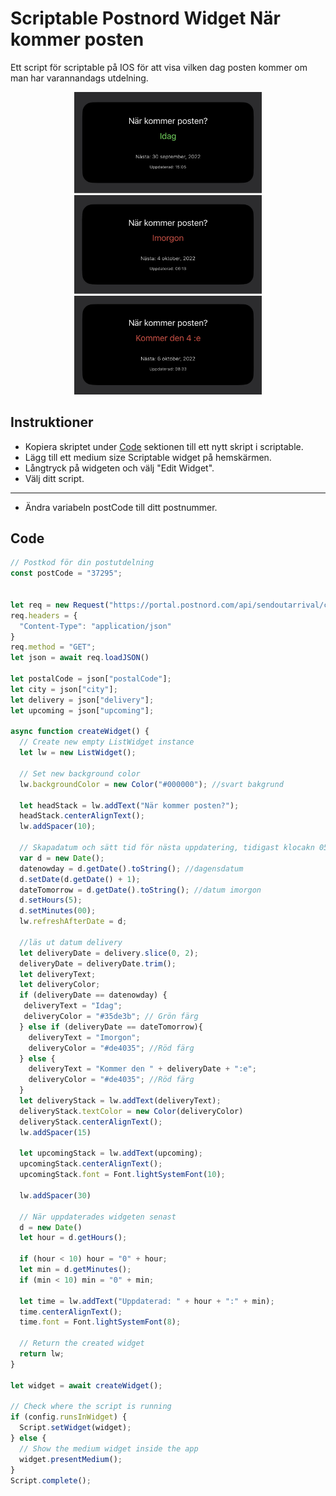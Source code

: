 # Scriptable Postnord Widget När kommer posten
Ett script för scriptable på IOS för att visa vilken dag posten kommer om man har varannandags utdelning.

<p align="center" >
    <img width="300" alt="scriptable calendar" src ="https://github.com/nanab/postnord_scriptable/blob/main/idag.jpg">
    <img width="300" alt="scriptable calendar" src ="https://github.com/nanab/postnord_scriptable/blob/main/imorgon.jpg">
    <img width="300" alt="scriptable calendar" src ="https://github.com/nanab/postnord_scriptable/blob/main/sen.jpg">
</p>

## Instruktioner


- Kopiera skriptet under [Code](#Code) sektionen till ett nytt skript i scriptable.
- Lägg till ett medium size Scriptable widget på hemskärmen.
- Långtryck på widgeten och välj "Edit Widget".
- Välj ditt script.


---

- Ändra variabeln postCode till ditt postnummer.


## Code

```js
// Postkod för din postutdelning
const postCode = "37295";


let req = new Request("https://portal.postnord.com/api/sendoutarrival/closest?postalCode=" + postCode)
req.headers = {
  "Content-Type": "application/json"
}
req.method = "GET";
let json = await req.loadJSON()

let postalCode = json["postalCode"];
let city = json["city"];
let delivery = json["delivery"];
let upcoming = json["upcoming"];

async function createWidget() {
  // Create new empty ListWidget instance
  let lw = new ListWidget();

  // Set new background color
  lw.backgroundColor = new Color("#000000"); //svart bakgrund

  let headStack = lw.addText("När kommer posten?");
  headStack.centerAlignText();
  lw.addSpacer(10);
  
  // Skapadatum och sätt tid för nästa uppdatering, tidigast klocakn 05:00 nästa dag.
  var d = new Date();
  datenowday = d.getDate().toString(); //dagensdatum
  d.setDate(d.getDate() + 1);
  dateTomorrow = d.getDate().toString(); //datum imorgon
  d.setHours(5);
  d.setMinutes(00);
  lw.refreshAfterDate = d;

  //läs ut datum delivery
  let deliveryDate = delivery.slice(0, 2);
  deliveryDate = deliveryDate.trim();
  let deliveryText;
  let deliveryColor;
  if (deliveryDate == datenowday) {
   deliveryText = "Idag";
   deliveryColor = "#35de3b"; // Grön färg
  } else if (deliveryDate == dateTomorrow){
    deliveryText = "Imorgon";
    deliveryColor = "#de4035"; //Röd färg
  } else {
    deliveryText = "Kommer den " + deliveryDate + ":e";
    deliveryColor = "#de4035"; //Röd färg
  }
  let deliveryStack = lw.addText(deliveryText);
  deliveryStack.textColor = new Color(deliveryColor)
  deliveryStack.centerAlignText();
  lw.addSpacer(15)
  
  let upcomingStack = lw.addText(upcoming);
  upcomingStack.centerAlignText();
  upcomingStack.font = Font.lightSystemFont(10);

  lw.addSpacer(30)

  // När uppdaterades widgeten senast
  d = new Date()
  let hour = d.getHours();

  if (hour < 10) hour = "0" + hour;
  let min = d.getMinutes();
  if (min < 10) min = "0" + min;

  let time = lw.addText("Uppdaterad: " + hour + ":" + min);
  time.centerAlignText();
  time.font = Font.lightSystemFont(8);

  // Return the created widget
  return lw;
}

let widget = await createWidget();

// Check where the script is running
if (config.runsInWidget) {
  Script.setWidget(widget);
} else {
  // Show the medium widget inside the app
  widget.presentMedium();
}
Script.complete();
